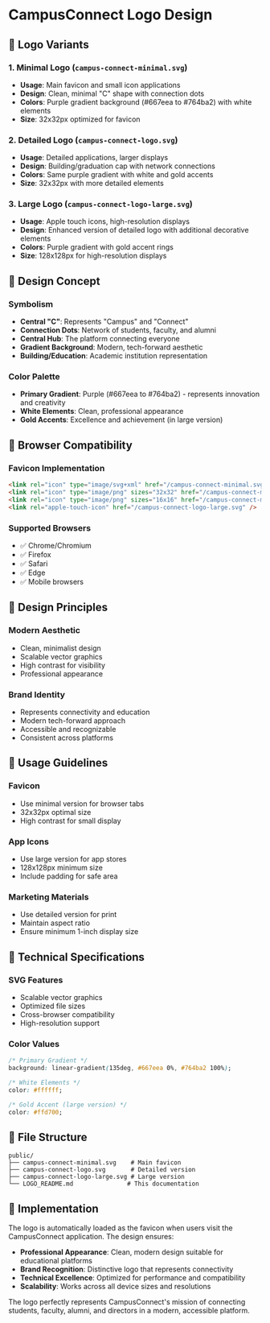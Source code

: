 # CampusConnect Logo Design

## 🎨 **Logo Variants**

### **1. Minimal Logo (`campus-connect-minimal.svg`)**
- **Usage**: Main favicon and small icon applications
- **Design**: Clean, minimal "C" shape with connection dots
- **Colors**: Purple gradient background (#667eea to #764ba2) with white elements
- **Size**: 32x32px optimized for favicon

### **2. Detailed Logo (`campus-connect-logo.svg`)**
- **Usage**: Detailed applications, larger displays
- **Design**: Building/graduation cap with network connections
- **Colors**: Same purple gradient with white and gold accents
- **Size**: 32x32px with more detailed elements

### **3. Large Logo (`campus-connect-logo-large.svg`)**
- **Usage**: Apple touch icons, high-resolution displays
- **Design**: Enhanced version of detailed logo with additional decorative elements
- **Colors**: Purple gradient with gold accent rings
- **Size**: 128x128px for high-resolution displays

## 🎯 **Design Concept**

### **Symbolism**
- **Central "C"**: Represents "Campus" and "Connect"
- **Connection Dots**: Network of students, faculty, and alumni
- **Central Hub**: The platform connecting everyone
- **Gradient Background**: Modern, tech-forward aesthetic
- **Building/Education**: Academic institution representation

### **Color Palette**
- **Primary Gradient**: Purple (#667eea to #764ba2) - represents innovation and creativity
- **White Elements**: Clean, professional appearance
- **Gold Accents**: Excellence and achievement (in large version)

## 📱 **Browser Compatibility**

### **Favicon Implementation**
```html
<link rel="icon" type="image/svg+xml" href="/campus-connect-minimal.svg" />
<link rel="icon" type="image/png" sizes="32x32" href="/campus-connect-minimal.svg" />
<link rel="icon" type="image/png" sizes="16x16" href="/campus-connect-minimal.svg" />
<link rel="apple-touch-icon" href="/campus-connect-logo-large.svg" />
```

### **Supported Browsers**
- ✅ Chrome/Chromium
- ✅ Firefox
- ✅ Safari
- ✅ Edge
- ✅ Mobile browsers

## 🎨 **Design Principles**

### **Modern Aesthetic**
- Clean, minimalist design
- Scalable vector graphics
- High contrast for visibility
- Professional appearance

### **Brand Identity**
- Represents connectivity and education
- Modern tech-forward approach
- Accessible and recognizable
- Consistent across platforms

## 📐 **Usage Guidelines**

### **Favicon**
- Use minimal version for browser tabs
- 32x32px optimal size
- High contrast for small display

### **App Icons**
- Use large version for app stores
- 128x128px minimum size
- Include padding for safe area

### **Marketing Materials**
- Use detailed version for print
- Maintain aspect ratio
- Ensure minimum 1-inch display size

## 🔧 **Technical Specifications**

### **SVG Features**
- Scalable vector graphics
- Optimized file sizes
- Cross-browser compatibility
- High-resolution support

### **Color Values**
```css
/* Primary Gradient */
background: linear-gradient(135deg, #667eea 0%, #764ba2 100%);

/* White Elements */
color: #ffffff;

/* Gold Accent (large version) */
color: #ffd700;
```

## 📁 **File Structure**
```
public/
├── campus-connect-minimal.svg    # Main favicon
├── campus-connect-logo.svg       # Detailed version
├── campus-connect-logo-large.svg # Large version
└── LOGO_README.md               # This documentation
```

## 🚀 **Implementation**

The logo is automatically loaded as the favicon when users visit the CampusConnect application. The design ensures:

- **Professional Appearance**: Clean, modern design suitable for educational platforms
- **Brand Recognition**: Distinctive logo that represents connectivity
- **Technical Excellence**: Optimized for performance and compatibility
- **Scalability**: Works across all device sizes and resolutions

The logo perfectly represents CampusConnect's mission of connecting students, faculty, alumni, and directors in a modern, accessible platform. 